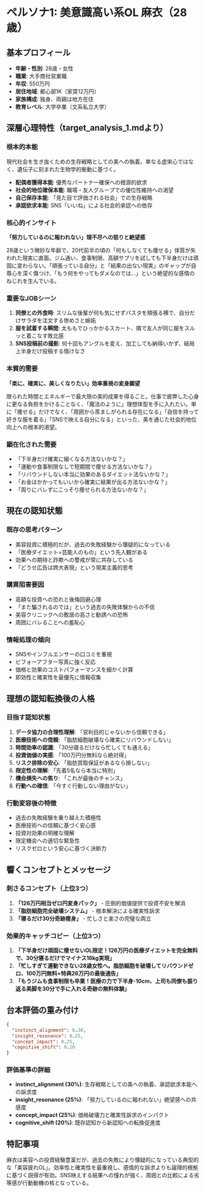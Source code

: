 # ペルソナ1: 美意識高い系OL 麻衣（28歳）

## 基本プロフィール

- **年齢・性別**: 28歳・女性
- **職業**: 大手商社営業職
- **年収**: 550万円
- **居住地域**: 都心部1K（家賃12万円）
- **家族構成**: 独身、両親は地方在住
- **教育レベル**: 大学卒業（文系私立大学）

## 深層心理特性（target_analysis_1.mdより）

### 根本的本能
現代社会を生き抜くための生存戦略としての美への執着。単なる虚栄心ではなく、遺伝子に刻まれた生物学的衝動に基づく。
- **配偶者獲得本能**: 優秀なパートナー確保への根源的欲求
- **社会的地位確保本能**: 職場・友人グループでの優位性維持への渇望
- **自己保存本能**: 「見た目で評価される社会」での生存戦略
- **承認欲求本能**: SNS「いいね」による社会的承認への依存

### 核心的インサイト
**「努力しているのに報われない」理不尽への怒りと絶望感**

28歳という微妙な年齢で、20代前半の頃の「何もしなくても痩せる」体質が失われた現実に直面。ジム通い、食事制限、高額サプリを試しても下半身だけは頑固に変わらない。「頑張っている自分」と「結果の出ない現実」のギャップが自尊心を深く傷つけ、「もう何をやってもダメなのでは...」という絶望的な感情のねじれを生んでいる。

### 重要なJOBシーン
1. **同僚との外食時**: スリムな後輩が何も気にせずパスタを頬張る横で、自分だけサラダを注文する惨めさと嫉妬
2. **服を試着する瞬間**: 太ももでひっかかるスカート、隣で友人が同じ服をスルッと着こなす敗北感
3. **SNS投稿前の撮影**: 何十回もアングルを変え、加工しても納得いかず、結局上半身だけ投稿する情けなさ

### 本質的需要
**「楽に、確実に、美しくなりたい」効率重視の変身願望**

限られた時間とエネルギーで最大限の美的成果を得ること。仕事で疲弊した心身に更なる負担をかけることなく、「魔法のように」理想体型を手に入れたい。単に「痩せる」だけでなく、「周囲から羨ましがられる存在になる」「自信を持って好きな服を着る」「SNSで映える自分になる」といった、美を通じた社会的地位向上への根本的渇望。

### 顕在化された需要
- 「下半身だけ確実に細くなる方法ないかな？」
- 「運動や食事制限なしで短期間で痩せる方法ないかな？」
- 「リバウンドしない本当に効果のあるダイエット法ないかな？」
- 「お金はかかってもいいから確実に結果が出る方法ないかな？」
- 「周りにバレずにこっそり痩せられる方法ないかな？」

## 現在の認知状態

### 既存の思考パターン
- 美容投資に積極的だが、過去の失敗経験から懐疑的になっている
- 「医療ダイエット=芸能人のもの」という先入観がある
- 効果への期待と詐欺への警戒が常に共存している
- 「どうせ広告は誇大表現」という現実主義的思考

### 購買阻害要因
- 高額な投資への恐れと後悔回避心理
- 「また騙されるのでは」という過去の失敗体験からの不信
- 美容クリニックへの敷居の高さと勧誘への恐怖
- 周囲にバレることへの羞恥心

### 情報処理の傾向
- SNSやインフルエンサーの口コミを重視
- ビフォーアフター写真に強く反応
- 価格と効果のコストパフォーマンスを細かく計算
- 即効性と確実性を最優先に情報収集

## 理想の認知転換後の人格

### 目指す認知状態
1. **データ協力の合理性理解**: 「営利目的じゃないから信頼できる」
2. **医療技術への信頼**: 「脂肪細胞破壊なら確実にリバウンドしない」
3. **時間効率の認識**: 「30分寝るだけなら忙しくても通える」
4. **投資価値の実感**: 「100万円分無料なら絶対得」
5. **リスク排除の安心**: 「脂肪買取保証があるなら損しない」
6. **限定性の理解**: 「先着5名なら本当に特別」
7. **機会損失への焦り**: 「これが最後のチャンス」
8. **行動への確信**: 「今すぐ行動しない理由がない」

### 行動変容後の特徴
- 過去の失敗経験を乗り越えた積極性
- 医療技術への信頼に基づく安心感
- 投資対効果の明確な理解
- 限定機会への適切な緊急性
- リスクゼロという安心に基づく決断力

## 響くコンセプトとメッセージ

### 刺さるコンセプト（上位3つ）
1. **「126万円相当ゼロ円変身パック」** - 圧倒的価値提供で投資不安を解消
2. **「脂肪細胞完全破壊システム」** - 根本解決による確実性訴求
3. **「寝るだけ30分奇跡痩身」** - 忙しさと楽さの完璧な両立

### 効果的キャッチコピー（上位3つ）
1. **「下半身だけ頑固に痩せないOL限定！126万円の医療ダイエットを完全無料で、30分寝るだけでマイナス16kg実現」**
2. **「忙しすぎて運動できない28歳女性へ。脂肪細胞を破壊してリバウンドゼロ、100万円無料+特典26万円の最後通告」**
3. **「もうジムも食事制限も卒業！医療の力で下半身-10cm、上司も同僚も振り返る美脚を30分で手に入れる奇跡の無料体験」**

## 台本評価の重み付け

```json
{
  "instinct_alignment": 0.30,
  "insight_resonance": 0.25,
  "concept_impact": 0.25,
  "cognitive_shift": 0.20
}
```

### 評価基準の詳細

- **instinct_alignment (30%)**: 生存戦略としての美への執着、承認欲求本能への訴求度
- **insight_resonance (25%)**: 「努力しているのに報われない」絶望感への共感度
- **concept_impact (25%)**: 価格破壊力と確実性訴求のインパクト
- **cognitive_shift (20%)**: 既存認知から新認知への転換促進度

## 特記事項

麻衣は美容への投資経験豊富だが、過去の失敗により懐疑的になっている典型的な「美容疲れOL」。効率性と確実性を最重視し、感情的な訴求よりも論理的根拠に基づく説得が有効。SNS映えする結果への憧れが強く、周囲との比較による劣等感が行動動機の核となっている。